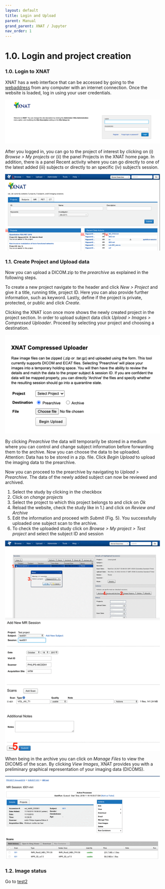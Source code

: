 ```yaml
---
layout: default
title: Login and Upload
parent: Manual
grand_parent: XNAT / Jupyter
nav_order: 1
---
```


# 1.0. Login and project creation


### 1.0. Login to XNAT 


XNAT has a web interface that can be accessed by going to the [webaddress](https://central.xnat.org/app/template/Login.vm#!) from any computer with an internet connection. Once the website is loaded, log in using your user credentials. 

<a name="Manual/Login/Login"></a>
![Login](../../../pics/Login.png)


After you logged in, you can go to the project of interest by clicking on (i) *Browse > My projects* or (ii) the panel Projects in the XNAT home page. In addition, there is a panel Recent activity where you can go directly to one of the latest added (iii) subjects or directly to an specific (iv) subject’s session.

<a name="Manual/Login/Homescreen"></a>
![Homescreen](../../../pics/Homescreen.png)




### 1.1. Create Project and Upload data

Now you can upload a DICOM.zip to the *prearchive* as explained in the following steps.

To create a new project navigate to the header and click *New > Project* and give it a title, running title, project ID. Here you can also provide further information, such as keyword. Lastly, define if the project is private, protected, or public and click *Create*.

Clicking the XNAT icon once more shows the newly created project in the project section.
In order to upload subject data click *Upload > Images > Compressed Uploader*. Proceed by selecting your project and choosing a destination.

![Select project](../../../pics/Select_Project.png)

By clicking *Prearchive* the data will temporarily be stored in a medium where you can control and change subject information before forwarding them to the archive. Now you can choose the data to be uploaded. Attention: Data has to be stored in a zip. file. Click *Begin Upload* to upload the imaging data to the prearchive.

Now you can proceed to the prearchive by navigating to *Upload > Prearchive*. The data of the newly added subject can now be reviewed and archived. 

1.	Select the study by clicking in the checkbox
2.	Click on *change projects*
3.	Select the project to which this project belongs to and click on *Ok*
4.	Reload the website, check the study like in 1.) and  click on *Review and Archive*
5.	Edit the information and proceed with *Submit* (Fig. 5). You successfully uploaded one subject scan to the archive.
6.	To check the uploaded study click on *Browse > My project > Test project* and select the subject ID and session  

![Prearchive](../../../pics/1.png)
![Subject information form](../../../pics/2.png)


When being in the archive you can click on *Manage Files* to view the DICOMS of the scan. By clicking *View Images*, XNAT provides you with a preliminary graphical representation of your imaging data (DICOMS).

![Subject information form](../../../pics/3.png)



### 1.2. Image status






Go to [test2](#10-login-to-xnat)







